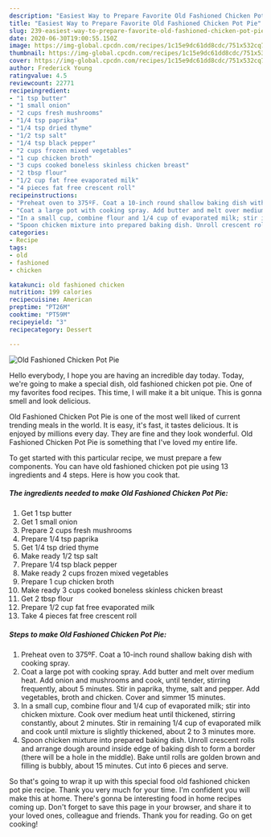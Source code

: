 ```yaml
---
description: "Easiest Way to Prepare Favorite Old Fashioned Chicken Pot Pie"
title: "Easiest Way to Prepare Favorite Old Fashioned Chicken Pot Pie"
slug: 239-easiest-way-to-prepare-favorite-old-fashioned-chicken-pot-pie
date: 2020-06-30T19:00:55.150Z
image: https://img-global.cpcdn.com/recipes/1c15e9dc61dd8cdc/751x532cq70/old-fashioned-chicken-pot-pie-recipe-main-photo.jpg
thumbnail: https://img-global.cpcdn.com/recipes/1c15e9dc61dd8cdc/751x532cq70/old-fashioned-chicken-pot-pie-recipe-main-photo.jpg
cover: https://img-global.cpcdn.com/recipes/1c15e9dc61dd8cdc/751x532cq70/old-fashioned-chicken-pot-pie-recipe-main-photo.jpg
author: Frederick Young
ratingvalue: 4.5
reviewcount: 22771
recipeingredient:
- "1 tsp butter"
- "1 small onion"
- "2 cups fresh mushrooms"
- "1/4 tsp paprika"
- "1/4 tsp dried thyme"
- "1/2 tsp salt"
- "1/4 tsp black pepper"
- "2 cups frozen mixed vegetables"
- "1 cup chicken broth"
- "3 cups cooked boneless skinless chicken breast"
- "2 tbsp flour"
- "1/2 cup fat free evaporated milk"
- "4 pieces fat free crescent roll"
recipeinstructions:
- "Preheat oven to 375ºF. Coat a 10-inch round shallow baking dish with cooking spray."
- "Coat a large pot with cooking spray. Add butter and melt over medium heat. Add onion and mushrooms and cook, until tender, stirring frequently, about 5 minutes. Stir in paprika, thyme, salt and pepper. Add vegetables, broth and chicken. Cover and simmer 15 minutes."
- "In a small cup, combine flour and 1/4 cup of evaporated milk; stir into chicken mixture. Cook over medium heat until thickened, stirring constantly, about 2 minutes. Stir in remaining 1/4 cup of evaporated milk and cook until mixture is slightly thickened, about 2 to 3 minutes more."
- "Spoon chicken mixture into prepared baking dish. Unroll crescent rolls and arrange dough around inside edge of baking dish to form a border (there will be a hole in the middle). Bake until rolls are golden brown and filling is bubbly, about 15 minutes. Cut into 6 pieces and serve."
categories:
- Recipe
tags:
- old
- fashioned
- chicken

katakunci: old fashioned chicken 
nutrition: 199 calories
recipecuisine: American
preptime: "PT26M"
cooktime: "PT59M"
recipeyield: "3"
recipecategory: Dessert

---
```



![Old Fashioned Chicken Pot Pie](https://img-global.cpcdn.com/recipes/1c15e9dc61dd8cdc/751x532cq70/old-fashioned-chicken-pot-pie-recipe-main-photo.jpg)

Hello everybody, I hope you are having an incredible day today. Today, we're going to make a special dish, old fashioned chicken pot pie. One of my favorites food recipes. This time, I will make it a bit unique. This is gonna smell and look delicious.

Old Fashioned Chicken Pot Pie is one of the most well liked of current trending meals in the world. It is easy, it's fast, it tastes delicious. It is enjoyed by millions every day. They are fine and they look wonderful. Old Fashioned Chicken Pot Pie is something that I've loved my entire life.




To get started with this particular recipe, we must prepare a few components. You can have old fashioned chicken pot pie using 13 ingredients and 4 steps. Here is how you cook that.

<!--inarticleads1-->

##### The ingredients needed to make Old Fashioned Chicken Pot Pie:

1. Get 1 tsp butter
1. Get 1 small onion
1. Prepare 2 cups fresh mushrooms
1. Prepare 1/4 tsp paprika
1. Get 1/4 tsp dried thyme
1. Make ready 1/2 tsp salt
1. Prepare 1/4 tsp black pepper
1. Make ready 2 cups frozen mixed vegetables
1. Prepare 1 cup chicken broth
1. Make ready 3 cups cooked boneless skinless chicken breast
1. Get 2 tbsp flour
1. Prepare 1/2 cup fat free evaporated milk
1. Take 4 pieces fat free crescent roll




<!--inarticleads2-->

##### Steps to make Old Fashioned Chicken Pot Pie:

1. Preheat oven to 375ºF. Coat a 10-inch round shallow baking dish with cooking spray.
1. Coat a large pot with cooking spray. Add butter and melt over medium heat. Add onion and mushrooms and cook, until tender, stirring frequently, about 5 minutes. Stir in paprika, thyme, salt and pepper. Add vegetables, broth and chicken. Cover and simmer 15 minutes.
1. In a small cup, combine flour and 1/4 cup of evaporated milk; stir into chicken mixture. Cook over medium heat until thickened, stirring constantly, about 2 minutes. Stir in remaining 1/4 cup of evaporated milk and cook until mixture is slightly thickened, about 2 to 3 minutes more.
1. Spoon chicken mixture into prepared baking dish. Unroll crescent rolls and arrange dough around inside edge of baking dish to form a border (there will be a hole in the middle). Bake until rolls are golden brown and filling is bubbly, about 15 minutes. Cut into 6 pieces and serve.




So that's going to wrap it up with this special food old fashioned chicken pot pie recipe. Thank you very much for your time. I'm confident you will make this at home. There's gonna be interesting food in home recipes coming up. Don't forget to save this page in your browser, and share it to your loved ones, colleague and friends. Thank you for reading. Go on get cooking!
